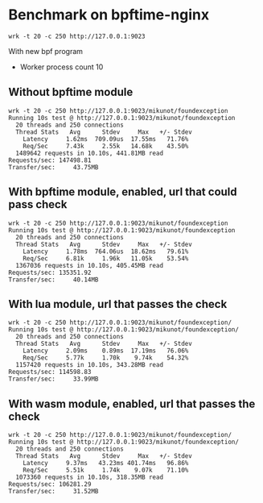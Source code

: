 # Benchmark on bpftime-nginx

```
wrk -t 20 -c 250 http://127.0.0.1:9023
```

With new bpf program

- Worker process count 10
## Without bpftime module

```console
wrk -t 20 -c 250 http://127.0.0.1:9023/mikunot/foundexception
Running 10s test @ http://127.0.0.1:9023/mikunot/foundexception
  20 threads and 250 connections
  Thread Stats   Avg      Stdev     Max   +/- Stdev
    Latency     1.62ms  709.09us  17.55ms   71.76%
    Req/Sec     7.43k     2.55k   14.68k    43.50%
  1489642 requests in 10.10s, 441.81MB read
Requests/sec: 147498.81
Transfer/sec:     43.75MB
```


## With bpftime module, enabled, url that could pass check
```console
wrk -t 20 -c 250 http://127.0.0.1:9023/mikunot/foundexception
Running 10s test @ http://127.0.0.1:9023/mikunot/foundexception
  20 threads and 250 connections
  Thread Stats   Avg      Stdev     Max   +/- Stdev
    Latency     1.78ms  764.06us  18.62ms   79.61%
    Req/Sec     6.81k     1.96k   11.05k    53.54%
  1367036 requests in 10.10s, 405.45MB read
Requests/sec: 135351.92
Transfer/sec:     40.14MB
```

## With lua module, url that passes the check
```console
wrk -t 20 -c 250 http://127.0.0.1:9023/mikunot/foundexception/
Running 10s test @ http://127.0.0.1:9023/mikunot/foundexception/
  20 threads and 250 connections
  Thread Stats   Avg      Stdev     Max   +/- Stdev
    Latency     2.09ms    0.89ms  17.19ms   76.06%
    Req/Sec     5.77k     1.70k    9.74k    54.32%
  1157420 requests in 10.10s, 343.28MB read
Requests/sec: 114598.83
Transfer/sec:     33.99MB
```

## With wasm module, enabled, url that passes the check
```console
wrk -t 20 -c 250 http://127.0.0.1:9023/mikunot/foundexception/
Running 10s test @ http://127.0.0.1:9023/mikunot/foundexception/
  20 threads and 250 connections
  Thread Stats   Avg      Stdev     Max   +/- Stdev
    Latency     9.37ms   43.23ms 401.74ms   96.86%
    Req/Sec     5.51k     1.74k    9.07k    71.10%
  1073360 requests in 10.10s, 318.35MB read
Requests/sec: 106281.29
Transfer/sec:     31.52MB
```

